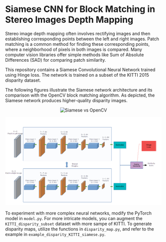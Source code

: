 # Siamese CNN for Block Matching in Stereo Images Depth Mapping

Stereo image depth mapping often involves rectifying images and then establishing corresponding points between the left and right images. Patch matching is a common method for finding these corresponding points, where a neighborhood of pixels in both images is compared. Many computer vision libraries offer simple methods like Sum of Absolute Differences (SAD) for comparing patch similarity.

This repository contains a Siamese Convolutional Neural Network trained using Hinge loss. The network is trained on a subset of the KITTI 2015 disparity dataset.

The following figures illustrate the Siamese network architecture and its comparison with the OpenCV block matching algorithm. As depicted, the Siamese network produces higher-quality disparity images.

<p align="center">
  <img src="readme-image/Disparity-Siamese-opencv.gif" alt="Siamese vs OpenCV" width="900">
</p> 
<p align="center">
  <img src="readme-image/model-arch.png" alt="Model Architecture" width="900">
</p> 

To experiment with more complex neural networks, modify the PyTorch model in `model.py`.
For more intricate models, you can augment the `KITTI_disparity_subset` dataset with more sampe of KITTI.
To generate disparity maps, utilize the functions in `disparity_map.py`, and refer to the example in `example_disparity_KITTI_siamese.py`.
